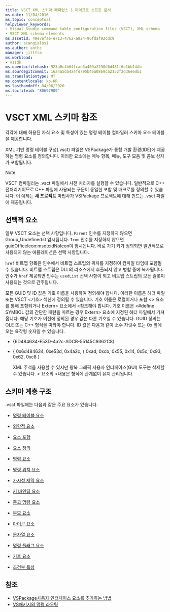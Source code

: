 ```yaml
---
title: VSCT XML 스키마 레퍼런스 | 마이크로 소프트 문서
ms.date: 11/04/2016
ms.topic: conceptual
helpviewer_keywords:
- Visual Studio command table configuration files (VSCT), XML schema
- VSCT XML schema elements
ms.assetid: 49e7efae-e713-4762-a824-96fdaf92cdc9
author: acangialosi
ms.author: anthc
manager: jillfra
ms.workload:
- vssdk
ms.openlocfilehash: 923a0c4b64fcae3a409a2298d6d481f6e1bb14db
ms.sourcegitcommit: 16a4a5da4a4fd795b46a0869ca2152f2d36e6db2
ms.translationtype: MT
ms.contentlocale: ko-KR
ms.lasthandoff: 04/06/2020
ms.locfileid: "80697909"
---
```

# <a name="vsct-xml-schema-reference"></a>VSCT XML 스키마 참조
각각에 대해 허용된 자식 요소 및 특성이 있는 명령 테이블 컴파일러 스키마 요소 테이블을 제공합니다.

 XML 기반 명령 테이블 구성(.vsct) 파일은 VSPackage가 통합 개발 환경(IDE)에 제공하는 명령 요소를 정의합니다. 이러한 요소에는 메뉴 항목, 메뉴, 도구 모음 및 콤보 상자가 포함됩니다.

> [!NOTE]
> VSCT 컴파일러는 .vsct 파일에서 사전 처리자를 실행할 수 있습니다. 일반적으로 C++ 전처리기이므로 C++ 파일에 사용되는 구문이 동일한 포함 및 매크로를 정의할 수 있습니다. 이 예제는 **새 프로젝트** 마법사가 VSPackage 프로젝트에 대해 만드는 .vsct 파일에 제공됩니다.

## <a name="optional-elements"></a>선택적 요소
 일부 VSCT 요소는 선택 사항입니다. `Parent` 인수를 지정하지 않으면 Group_Undefined:0 암시됩니다. `Icon` 인수를 지정하지 않으면 guidOfficeIcon:msotcidNoIcon이 암시됩니다. 바로 가기 키가 정의되면 일반적으로 사용되지 않는 에뮬레이션은 선택 사항입니다.

 `href` 비트맵 항목은 인수에서 비트맵 스트립의 위치를 지정하여 컴파일 타임에 포함될 수 있습니다. 비트맵 스트립은 DLL의 리소스에서 추출되지 않고 병합 중에 복사됩니다. 인수가 `href` 제공되면 인수는 `usedList` 선택 사항이 되고 비트맵 스트립의 모든 슬롯이 사용되는 것으로 간주됩니다.

 모든 GUID 및 ID 값은 기호 이름을 사용하여 정의해야 합니다. 이러한 이름은 헤더 파일 또는 VSCT \<기호> 섹션에 정의될 수 있습니다. 기호 이름은 로컬이거나 포함 \<> 요소를 통해 포함되거나 Extern> 요소에서 \<참조해야 합니다. 기호 이름은 \<#define SYMBOL 값의 간단한 패턴을 따르는 경우 Extern> 요소에 지정된 헤더 파일에서 가져옵니다. 해당 기호가 이전에 정의된 경우 값은 다른 기호일 수 있습니다. GUID 정의는 OLE 또는 C++ 형식을 따라야 합니다. ID 값은 다음과 같이 소수 자릿수 또는 0x 앞에 오는 육각형 숫자일 수 있습니다.

- {6D484634-E53D-4a2c-ADCB-55145C9362C8}

- { 0x6d484634, 0xe53d, 0x4a2c, { 0xad, 0xcb, 0x55, 0x14, 0x5c, 0x93, 0x62, 0xc8 }

  XML 주석을 사용할 수 있지만 왕복 그래픽 사용자 인터페이스(GUI) 도구는 삭제할 수 있습니다. > 요소의 \<내용은 형식에 관계없이 유지 관리됩니다.

## <a name="schema-hierarchy"></a>스키마 계층 구조
 .vsct 파일에는 다음과 같은 주요 요소가 있습니다.

- [명령 테이블 요소](../extensibility/commandtable-element.md)

- [외향적 요소](../extensibility/extern-element.md)

- [요소 포함](../extensibility/include-element.md)

- [요소 정의](../extensibility/define-element.md)

- [명령 요소](../extensibility/commands-element.md)

- [명령 위치 요소](../extensibility/commandplacements-element.md)

- [가시성 제약 요소](../extensibility/visibilityconstraints-element.md)

- [키 바인딩 요소](../extensibility/keybindings-element.md)

- [중고 명령 요소](../extensibility/usedcommands-element.md)

- [부모 요소](../extensibility/parent-element.md)

- [아이콘 요소](../extensibility/icon-element.md)

- [문자열 요소](../extensibility/strings-element.md)

- [명령 플래그 요소](../extensibility/command-flag-element.md)

- [기호 요소](../extensibility/symbols-element.md)

- [조건부 특성](../extensibility/vsct-xml-schema-conditional-attributes.md)

## <a name="see-also"></a>참조
- [VSPackage사용자 인터페이스 요소를 추가하는 방법](../extensibility/internals/how-vspackages-add-user-interface-elements.md)
- [VS패키지의 명령 라우팅](../extensibility/internals/command-routing-in-vspackages.md)
